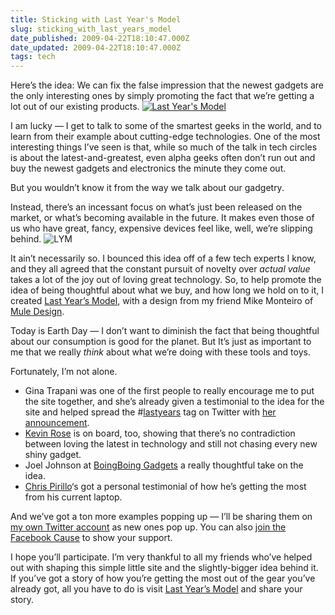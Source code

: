 ```yaml
---
title: Sticking with Last Year's Model
slug: sticking_with_last_years_model
date_published: 2009-04-22T18:10:47.000Z
date_updated: 2009-04-22T18:10:47.000Z
tags: tech
---
```


Here’s the idea: We can fix the false impression that the newest gadgets are the only interesting ones by simply promoting the fact that we’re getting a lot out of our existing products.
[![Last Year's Model](http://dashes.com/anil/images/lastyears-badge.jpg)](http://lastyearsmodel.org/)

I am lucky — I get to talk to some of the smartest geeks in the world, and to learn from their example about cutting-edge technologies. One of the most interesting things I’ve seen is that, while so much of the talk in tech circles is about the latest-and-greatest, even alpha geeks often don’t run out and buy the newest gadgets and electronics the minute they come out.

But you wouldn’t know it from the way we talk about our gadgetry.

Instead, there’s an incessant focus on what’s just been released on the market, or what’s becoming available in the future. It makes even those of us who have great, fancy, expensive devices feel like, well, we’re slipping behind.
![LYM](http://dashes.com/anil/images/ps3-sex-box.png)

It ain’t necessarily so. I bounced this idea off of a few tech experts I know, and they all agreed that the constant pursuit of novelty over *actual value* takes a lot of the joy out of loving great technology. So, to help promote the idea of being thoughtful about what we buy, and how long we hold on to it, I created [Last Year’s Model](http://lastyearsmodel.org/), with a design from my friend Mike Monteiro of [Mule Design](http://muledesign.com/).

Today is Earth Day — I don’t want to diminish the fact that being thoughtful about our consumption is good for the planet. But It’s just as important to me that we really *think* about what we’re doing with these tools and toys.

Fortunately, I’m not alone.

- Gina Trapani was one of the first people to really encourage me to put the site together, and she’s already given a testimonial to the idea for the site and helped spread the #[lastyears](http://search.twitter.com/search?q=lastyears) tag on Twitter with [her announcement](http://twitter.com/ginatrapani/status/1586819623).
- [Kevin Rose](http://twitter.com/kevinrose) is on board, too, showing that there’s no contradiction between loving the latest in technology and still not chasing every new shiny gadget.
- Joel Johnson at [BoingBoing Gadgets](http://gadgets.boingboing.net/2009/04/22/go-green-use-last-ye.html) a really thoughtful take on the idea.
- [Chris Pirillo](http://twitter.com/chrispirillo/status/1586749743)‘s got a personal testimonial of how he’s getting the most from his current laptop.

And we’ve got a ton more examples popping up — I’ll be sharing them on [my own Twitter account](http://twitter.com/anildash) as new ones pop up. You can also [join the Facebook Cause](http://apps.facebook.com/causes/274497) to show your support.

I hope you’ll participate. I’m very thankful to all my friends who’ve helped out with shaping this simple little site and the slightly-bigger idea behind it. If you’ve got a story of how you’re getting the most out of the gear you’ve already got, all you have to do is visit [Last Year’s Model](http://lastyearsmodel.org/) and share your story.

